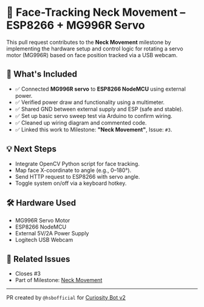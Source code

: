 # 🤖 Face-Tracking Neck Movement – ESP8266 + MG996R Servo

This pull request contributes to the **Neck Movement** milestone by implementing the hardware setup and control logic for rotating a servo motor (MG996R) based on face position tracked via a USB webcam.

## 📌 What's Included

- ✅ Connected **MG996R servo** to **ESP8266 NodeMCU** using external power.
- ✅ Verified power draw and functionality using a multimeter.
- ✅ Shared GND between external supply and ESP (safe and stable).
- ✅ Set up basic servo sweep test via Arduino to confirm wiring.
- ✅ Cleaned up wiring diagram and commented code.
- ✅ Linked this work to Milestone: **"Neck Movement"**, Issue: `#3`.

## 💡 Next Steps

- Integrate OpenCV Python script for face tracking.
- Map face X-coordinate to angle (e.g., 0–180°).
- Send HTTP request to ESP8266 with servo angle.
- Toggle system on/off via a keyboard hotkey.

## 🛠️ Hardware Used

- MG996R Servo Motor  
- ESP8266 NodeMCU  
- External 5V/2A Power Supply  
- Logitech USB Webcam  

## 🔗 Related Issues

- Closes #3  
- Part of Milestone: [Neck Movement](../../milestone/1)

---

PR created by `@hsbofficial` for [Curiosity Bot v2](https://github.com/hsbofficial/Curiosity-Bot-v2)

